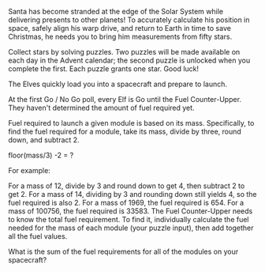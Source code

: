 Santa has become stranded at the edge of the Solar System while delivering presents to other planets! To accurately
calculate his position in space, safely align his warp drive, and return to Earth in time to save Christmas, he needs
you to bring him measurements from fifty stars.

Collect stars by solving puzzles. Two puzzles will be made available on each day in the Advent calendar; the second
puzzle is unlocked when you complete the first. Each puzzle grants one star. Good luck!

The Elves quickly load you into a spacecraft and prepare to launch.

At the first Go / No Go poll, every Elf is Go until the Fuel Counter-Upper. They haven't determined the amount of fuel
required yet.

Fuel required to launch a given module is based on its mass. Specifically, to find the fuel required for a module, take
its mass, divide by three, round down, and subtract 2.

floor(mass/3) -2 = ?

For example:

For a mass of 12, divide by 3 and round down to get 4, then subtract 2 to get 2.
For a mass of 14, dividing by 3 and rounding down still yields 4, so the fuel required is also 2.
For a mass of 1969, the fuel required is 654.
For a mass of 100756, the fuel required is 33583.
The Fuel Counter-Upper needs to know the total fuel requirement. To find it, individually calculate the fuel needed for
the mass of each module (your puzzle input), then add together all the fuel values.

What is the sum of the fuel requirements for all of the modules on your spacecraft?